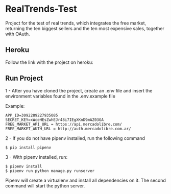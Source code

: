 # RealTrends-Test

Project for the test of real trends, which integrates the free market, returning the ten biggest sellers and the ten most expensive sales, together with OAuth.


## Heroku

Follow the link with the project on heroku: 


## Run Project

1 - After you have cloned the project, create an .env file and insert the environment variables found in the .env.example file

Example:

```
APP_ID=3092289227935085
SECRET_KEY=xWceHEsZwhEJr48i7IEgXKnD9mAZ03GA
FREE_MARKET_API_URL = https://api.mercadolibre.com/
FREE_MARKET_AUTH_URL = http://auth.mercadolibre.com.ar/
```

2 - If you do not have pipenv installed, run the following command
```
$ pip install pipenv
```

3 - With pipenv installed, run:

```
$ pipenv install
$ pipenv run python manage.py runserver
```
Pipenv will create a virtualenv and install all dependencies on it. The second command will start the python server.

